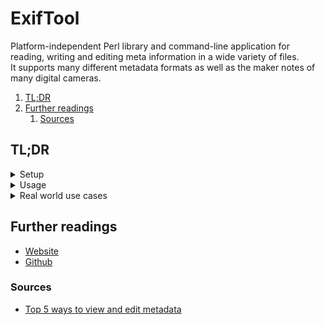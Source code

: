 # ExifTool

Platform-independent Perl library and command-line application for reading, writing and editing meta information in a
wide variety of files.<br/>
It supports many different metadata formats as well as the maker notes of many digital cameras.

1. [TL;DR](#tldr)
1. [Further readings](#further-readings)
   1. [Sources](#sources)

## TL;DR

<details>
  <summary>Setup</summary>

```sh
# Installation.
brew install 'exiftool'
sudo zypper in 'exiftool'
```

</details>

<details>
  <summary>Usage</summary>

```sh
# Show metadata in files.
exiftool 'path/to/image-1.jpg' 'path/to/image-n.jpg'

# Only show specific metadata tags.
# Tags selection is case *in*sensitive.
# Spaces in tags must be removed from the selector.
exiftool -'tagName' 'path/to/image-1.jpg'

# Add or edit metadata tags.
exiftool -author='linuxConfig' -title='Linux penguin' 'image.jpg'

# Remove metadata tags.
exiftool -author='' -title= 'image.jpg'
exiftool -all='' 'image.jpg'
```

</details>

<details>
  <summary>Real world use cases</summary>

```sh
# It would be the same to use '-imageheight', '-ImageHeight' or '-imageHeight'.
exiftool -ImageHeight 'Downloads/meme.png'

# Print formatted date/time for all JPG files in the current directory.
exiftool -d "%r %a, %B %e, %Y" -DateTimeOriginal -S -s *'.jpg'

# Extract all GPS positions from an AVCHD video.
exiftool -ee -p "$gpslatitude, $gpslongitude, $gpstimestamp" 'a.m2ts'

# Recursively extract JPG images from Canon CRW files in the current directory.
# Add 'C<_JFR.jpg>' to the name of the output JPG files.
exiftool -b -JpgFromRaw -w '_JFR.jpg' -ext 'CRW' -r '.'
```

</details>

## Further readings

- [Website]
- [Github]

### Sources

- [Top 5 ways to view and edit metadata]

<!--
  Reference
  ═╬═Time══
  -->

<!-- Upstream -->
[github]: https://github.com/exiftool/exiftool
[website]: https://exiftool.org/

<!-- Others -->
[top 5 ways to view and edit metadata]: https://daminion.net/articles/tips/top-5-ways-to-view-and-edit-metadata/
